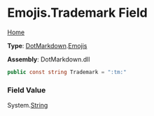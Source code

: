 # Emojis\.Trademark Field

[Home](../../../README.md)

**Type**: [DotMarkdown](../../README.md)\.[Emojis](../README.md)

**Assembly**: DotMarkdown\.dll

```csharp
public const string Trademark = ":tm:"
```

### Field Value

System\.[String](https://docs.microsoft.com/en-us/dotnet/api/system.string)